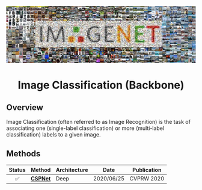 <div align="center">
<img src="data/image_classification.png" width="1000" >

Image Classification (Backbone)
=============================
</div>

## Overview

Image Classification (often referred to as Image Recognition) is the task of
associating one (single-label classification) or more (multi-label
classification) labels to a given image.

## Methods

| Status | Method                  | Architecture | Date       | Publication     |
|:------:|-------------------------|--------------|------------|-----------------|
|   ✅    | [**CSPNet**](cspnet.md) | Deep         | 2020/06/25 | CVPRW&nbsp;2020 |
